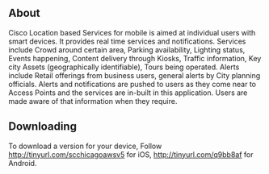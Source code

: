 ## About

Cisco Location based Services for mobile is aimed at individual users with smart devices. It provides real time services and notifications. Services include Crowd around certain area, Parking availability, Lighting status, Events happening, Content delivery through Kiosks, Traffic information, Key city Assets (geographically identifiable), Tours being operated. Alerts include Retail offerings from business users, general alerts by City planning officials. Alerts and notifications are pushed to users as they come near to Access Points and the services are in-built in this application. Users are made aware of that information when they require.

## Downloading

To download a version for your device, Follow http://tinyurl.com/scchicagoawsv5 for iOS, http://tinyurl.com/q9bb8af for Android.
